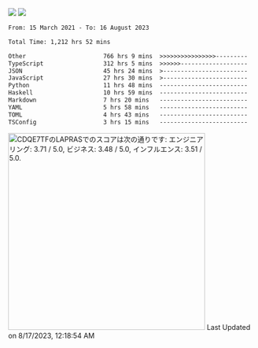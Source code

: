 <div>
  <img src="https://github-readme-stats.vercel.app/api?username=naporin0624&count_private=true&show_icons=true" />
  <img src="https://github-readme-stats.vercel.app/api/top-langs/?username=naporin0624&layout=compact&hide=css" />
  <!--START_SECTION:waka-->

```txt
From: 15 March 2021 - To: 16 August 2023

Total Time: 1,212 hrs 52 mins

Other                      766 hrs 9 mins  >>>>>>>>>>>>>>>>---------   63.17 %
TypeScript                 312 hrs 5 mins  >>>>>>-------------------   25.73 %
JSON                       45 hrs 24 mins  >------------------------   03.74 %
JavaScript                 27 hrs 30 mins  >------------------------   02.27 %
Python                     11 hrs 48 mins  -------------------------   00.97 %
Haskell                    10 hrs 59 mins  -------------------------   00.91 %
Markdown                   7 hrs 20 mins   -------------------------   00.60 %
YAML                       5 hrs 58 mins   -------------------------   00.49 %
TOML                       4 hrs 43 mins   -------------------------   00.39 %
TSConfig                   3 hrs 15 mins   -------------------------   00.27 %
```

<!--END_SECTION:waka-->
  
  <!--START_SECTION:lapras-card-->
<p ><a href="https://lapras.com/public/CDQE7TF" target="_blank" rel="noopener noreferrer"><img alt="CDQE7TFのLAPRASでのスコアは次の通りです: エンジニアリング: 3.71 / 5.0, ビジネス: 3.48 / 5.0, インフルエンス: 3.51 / 5.0." src="https://lapras-card-generator.vercel.app/api/svg?e=3.71&b=3.48&i=3.51&b1=%23232323&b2=%236d6d6d&i1=%23212121&i2=%23818181&l=ja" width="400" ></a>  
Last Updated on 8/17/2023, 12:18:54 AM</p>
<!--END_SECTION:lapras-card-->
</div>
